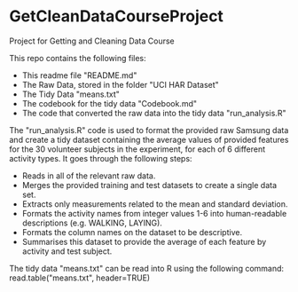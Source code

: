 GetCleanDataCourseProject
=========================

Project for Getting and Cleaning Data Course

This repo contains the following files: 

- This readme file "README.md"
- The Raw Data, stored in the folder "UCI HAR Dataset"
- The Tidy Data "means.txt"
- The codebook for the tidy data "Codebook.md"
- The code that converted the raw data into the tidy data "run_analysis.R"

The "run_analysis.R" code is used to format the provided raw Samsung data and create a tidy dataset
containing the average values of provided features for the 30 volunteer subjects in the experiment, for 
each of 6 different activity types. It goes through the following steps: 
- Reads in all of the relevant raw data.
- Merges the provided training and test datasets to create a single data set.  
- Extracts only measurements related to the mean and standard deviation. 
- Formats the activity names from integer values 1-6 into human-readable descriptions (e.g. WALKING, LAYING). 
- Formats the column names on the dataset to be descriptive. 
- Summarises this dataset to provide the average of each feature by activity and test subject. 

The tidy data "means.txt" can be read into R using the following command: 
read.table("means.txt", header=TRUE)
